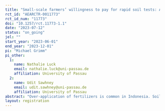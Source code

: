 ```yaml
---
title: "Small-scale farmers’ willingness to pay for rapid soil tests: A comparison of individual purchase decisions with contributions to a collective good"
rct_id: "AEARCTR-0011773"
rct_id_num: "11773"
doi: "10.1257/rct.11773-1.1"
date: "2023-07-12"
status: "on_going"
jel: ""
start_year: "2023-06-01"
end_year: "2023-12-01"
pi: "Michael Grimm"
pi_other:
  1:
    name: Nathalie Luck
    email: nathalie.luck@uni-passau.de
    affiliation: University of Passau
  2:
    name: Udit Sawhney
    email: udit.sawhney@uni-passau.de
    affiliation: University of Passau
abstract: "Over-application of fertilizers is common in Indonesia. Soil tests combined with individualized fertilizer recommendations can help to reduce the over-application of fertilizers. However, local agricultural extension offices are budget constrained and at this point in time, soil tests are not offered widely. If farmers are willing to pay part of the soil test costs this could increase the spread of soil testing among small-scale farmers. This study explores small-scale farmers’ willingness to pay for soil tests in Indonesia. To elicit farmers’ willingness to pay for soil testing we will use an incentive-compatible auction, based on the Becker-DeGroot-Marschak (BDM) approach. We will compare two experimental arms, the WTP Service (WTP-S) and the WTP Collective Good (WTP-CG). We designed the experimental arms in a way that they cover two possible ways in which the soil tests could be distributed among farmers outside of our experiment by government extension offices. In the first experimental arm, we will offer farmers the chance to bid for the service of having their soil tested with a rapid soil test. In the second experimental arm, farmers are asked to make a bid for their contribution to buy the complete soil test kit as a group. A further design feature of our sample is that half of the farmers were randomly assigned to a one-day training on soil fertility management in 2022. Hence, we will test whether farmers who were offered that training systematically differ in their price bids from those farmers who were not offered that training. The results will provide insights for stakeholders that provide extension to small-scale farmers in low- and middle-income countries. The results can further guide the Indonesian Government on how to improve small-scale farmers’ soil management to enhance the environmental sustainability of farming; one of the key challenges Indonesia faces in the decades to come."
layout: registration
---
```


